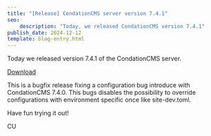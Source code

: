 ```yaml
---
title: "[Release] CondationCMS server version 7.4.1"
seo:
    description: "Today, we released CondationCMS version 7.4.1"
publish_date: 2024-12-12
template: blog-entry.html
---
```


Today we released version 7.4.1 of the CondationCMS server.

[Download](https://github.com/CondationCMS/cms-server/releases/tag/v7.4.1)

This is a bugfix release fixing a configuration bug introduce with CondationCMS 7.4.0.
This bugs disables the possibility to override configurations with environment specific once like site-dev.toml.

Have fun trying it out!

CU
